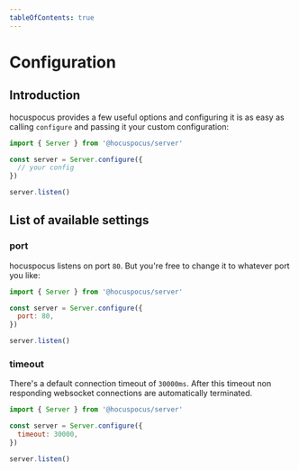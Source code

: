 ```yaml
---
tableOfContents: true
---
```


# Configuration

## Introduction

hocuspocus provides a few useful options and configuring it is as easy as calling `configure` and passing it your custom configuration:

```js
import { Server } from '@hocuspocus/server'

const server = Server.configure({
  // your config
})

server.listen()
```

## List of available settings

### port

hocuspocus listens on port `80`. But you're free to change it to whatever port you like:

```js
import { Server } from '@hocuspocus/server'

const server = Server.configure({
  port: 80,
})

server.listen()
```

### timeout

There's a default connection timeout of `30000ms`. After this timeout non responding websocket connections are automatically terminated.

```js
import { Server } from '@hocuspocus/server'

const server = Server.configure({
  timeout: 30000,
})

server.listen()
```
